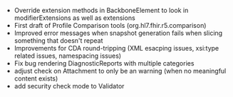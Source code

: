 * Override extension methods in BackboneElement to look in modifierExtensions as well as extensions
* First draft of Profile Comparison tools (org.hl7.fhir.r5.comparison)
* Improved error messages when snapshot generation fails when slicing something that doesn't repeat
* Improvements for CDA round-tripping (XML esacping issues, xsi:type related issues, namespacing issues)
* Fix bug rendering DiagnosticReports with multiple categories
* adjust check on Attachment to only be an warning (when no meaningful content exists)
* add security check mode to Validator

